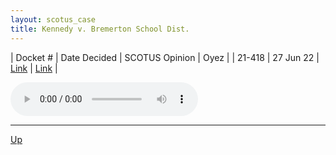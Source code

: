 ```yaml
---
layout: scotus_case
title: Kennedy v. Bremerton School Dist.
---
```


| Docket # | Date Decided | SCOTUS Opinion | Oyez |
| 21-418 | 27 Jun 22 | [Link](https://www.supremecourt.gov/opinions/21pdf/597us2r62_d92h.pdf) | [Link](https://www.oyez.org/cases/2021/21-418) |

<audio controls>
   <source src='./resources/21-418.mp3' type='audio/mpeg'>
</audio>

<object data='./resources/21-418.pdf' type='application/pdf'></object>

---

[Up](./README.md)